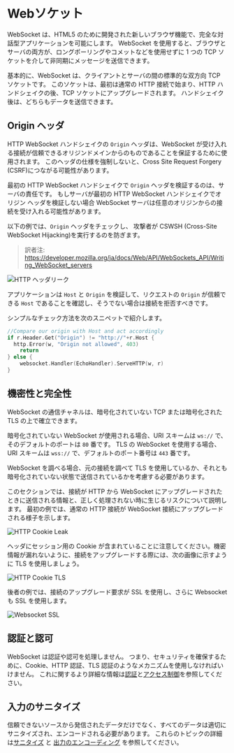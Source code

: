Webソケット
==========

WebSocket は、HTML5 のために開発された新しいブラウザ機能で、完全な対話型アプリケーションを可能にします。
WebSocket を使用すると、ブラウザとサーバの両方が、ロングポーリングやコメットなどを使用せずに 1 つの TCP ソケットを介して非同期にメッセージを送信できます。

基本的に、WebSocket は、クライアントとサーバの間の標準的な双方向 TCP ソケットです。
このソケットは、最初は通常の HTTP 接続で始まり、HTTP ハンドシェイクの後、TCP ソケットにアップグレードされます。
ハンドシェイク後は、どちらもデータを送信できます。

## Origin ヘッダ

HTTP WebSocket ハンドシェイクの `Origin` ヘッダは、WebSocket が受け入れる接続が信頼できるオリジンドメインからのものであることを保証するために使用されます。
このヘッダの仕様を強制しないと、Cross Site Request Forgery (CSRF)につながる可能性があります。

最初の HTTP WebSocket ハンドシェイクで `Origin` ヘッダを検証するのは、サーバの責任です。
もしサーバが最初の HTTP WebSocket ハンドシェイクでオリジン ヘッダを検証しない場合
WebSocket サーバは任意のオリジンからの接続を受け入れる可能性があります。

以下の例では、`Origin` ヘッダをチェックし、
攻撃者が CSWSH (Cross-Site WebSocket Hijacking)を実行するのを防ぎます。
> 訳者注: https://developer.mozilla.org/ja/docs/Web/API/WebSockets_API/Writing_WebSocket_servers

![HTTP ヘッダリーク](img/w1_1.png)

アプリケーションは `Host` と `Origin` を検証して、リクエストの `Origin` が信頼できる `Host` であることを確認し、そうでない場合は接続を拒否すべきです。

シンプルなチェック方法を次のスニペットで紹介します。

```go
//Compare our origin with Host and act accordingly
if r.Header.Get("Origin") != "http://"+r.Host {
  http.Error(w, "Origin not allowed", 403)
    return
} else {
    websocket.Handler(EchoHandler).ServeHTTP(w, r)
}
```

## 機密性と完全性

WebSocket の通信チャネルは、暗号化されていない TCP または暗号化された TLS の上で確立できます。

暗号化されていない WebSocket が使用される場合、URI スキームは `ws://` で、そのデフォルトのポートは `80` 番です。
TLS の WebSocket を使用する場合、URI スキームは `wss://` で、デフォルトのポート番号は
`443` 番です。

WebSocket を調べる場合、元の接続を調べて TLS を使用しているか、それとも暗号化されていない状態で送信されているかを考慮する必要があります。

このセクションでは、接続が HTTP から WebSocket にアップグレードされたときに送信される情報と、正しく処理されない時に生じるリスクについて説明します。
最初の例では、通常の HTTP 接続が WebSocket 接続にアップグレードされる様子を示します。

![HTTP Cookie Leak](img/w2_1.png)

ヘッダにセッション用の Cookie が含まれていることに注意してください。機密情報が漏れないように、接続をアップグレードする際には、次の画像に示すように TLS を使用しましょう。

![HTTP Cookie TLS](img/ws_tls_upgrade.png)

後者の例では、接続のアップグレード要求が SSL を使用し、さらに Websocket も SSL を使用します。

![Websocket SSL](img/wss_secure.png)

## 認証と認可

WebSocket は認証や認可を処理しません。
つまり、セキュリティを確保するために、Cookie、HTTP 認証、TLS 認証のようなメカニズムを使用しなければいけません。
これに関するより詳細な情報は[認証][1]と[アクセス制御][2]を参照してください。

## 入力のサニタイズ

信頼できないソースから発信されたデータだけでなく、すべてのデータは適切にサニタイズされ、エンコードされる必要があります。
これらのトピックの詳細は[サニタイズ][3] と [出力のエンコーディング][4] を参照してください。

[1]: ../authentication-password-management/README.md
[2]: ../access-control/README.md
[3]: ../input-validation/sanitization.md
[4]: ../output-encoding/README.md
